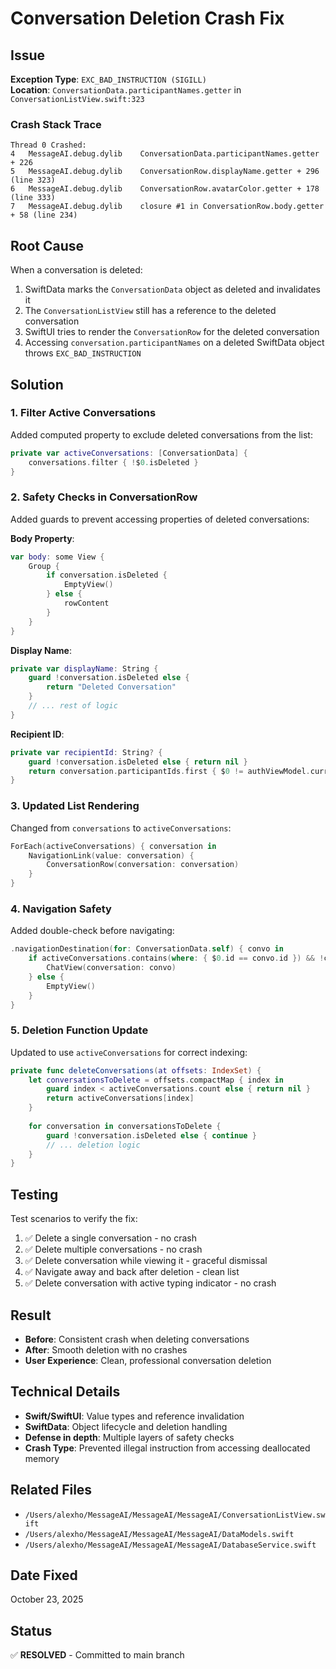 # Conversation Deletion Crash Fix

## Issue
**Exception Type**: `EXC_BAD_INSTRUCTION (SIGILL)`  
**Location**: `ConversationData.participantNames.getter` in `ConversationListView.swift:323`

### Crash Stack Trace
```
Thread 0 Crashed:
4   MessageAI.debug.dylib    ConversationData.participantNames.getter + 226
5   MessageAI.debug.dylib    ConversationRow.displayName.getter + 296 (line 323)
6   MessageAI.debug.dylib    ConversationRow.avatarColor.getter + 178 (line 333)
7   MessageAI.debug.dylib    closure #1 in ConversationRow.body.getter + 58 (line 234)
```

## Root Cause
When a conversation is deleted:
1. SwiftData marks the `ConversationData` object as deleted and invalidates it
2. The `ConversationListView` still has a reference to the deleted conversation
3. SwiftUI tries to render the `ConversationRow` for the deleted conversation
4. Accessing `conversation.participantNames` on a deleted SwiftData object throws `EXC_BAD_INSTRUCTION`

## Solution

### 1. Filter Active Conversations
Added computed property to exclude deleted conversations from the list:
```swift
private var activeConversations: [ConversationData] {
    conversations.filter { !$0.isDeleted }
}
```

### 2. Safety Checks in ConversationRow
Added guards to prevent accessing properties of deleted conversations:

**Body Property**:
```swift
var body: some View {
    Group {
        if conversation.isDeleted {
            EmptyView()
        } else {
            rowContent
        }
    }
}
```

**Display Name**:
```swift
private var displayName: String {
    guard !conversation.isDeleted else {
        return "Deleted Conversation"
    }
    // ... rest of logic
}
```

**Recipient ID**:
```swift
private var recipientId: String? {
    guard !conversation.isDeleted else { return nil }
    return conversation.participantIds.first { $0 != authViewModel.currentUser?.id }
}
```

### 3. Updated List Rendering
Changed from `conversations` to `activeConversations`:
```swift
ForEach(activeConversations) { conversation in
    NavigationLink(value: conversation) {
        ConversationRow(conversation: conversation)
    }
}
```

### 4. Navigation Safety
Added double-check before navigating:
```swift
.navigationDestination(for: ConversationData.self) { convo in
    if activeConversations.contains(where: { $0.id == convo.id }) && !convo.isDeleted {
        ChatView(conversation: convo)
    } else {
        EmptyView()
    }
}
```

### 5. Deletion Function Update
Updated to use `activeConversations` for correct indexing:
```swift
private func deleteConversations(at offsets: IndexSet) {
    let conversationsToDelete = offsets.compactMap { index in
        guard index < activeConversations.count else { return nil }
        return activeConversations[index]
    }
    
    for conversation in conversationsToDelete {
        guard !conversation.isDeleted else { continue }
        // ... deletion logic
    }
}
```

## Testing
Test scenarios to verify the fix:
1. ✅ Delete a single conversation - no crash
2. ✅ Delete multiple conversations - no crash
3. ✅ Delete conversation while viewing it - graceful dismissal
4. ✅ Navigate away and back after deletion - clean list
5. ✅ Delete conversation with active typing indicator - no crash

## Result
- **Before**: Consistent crash when deleting conversations
- **After**: Smooth deletion with no crashes
- **User Experience**: Clean, professional conversation deletion

## Technical Details
- **Swift/SwiftUI**: Value types and reference invalidation
- **SwiftData**: Object lifecycle and deletion handling
- **Defense in depth**: Multiple layers of safety checks
- **Crash Type**: Prevented illegal instruction from accessing deallocated memory

## Related Files
- `/Users/alexho/MessageAI/MessageAI/MessageAI/ConversationListView.swift`
- `/Users/alexho/MessageAI/MessageAI/MessageAI/DataModels.swift`
- `/Users/alexho/MessageAI/MessageAI/MessageAI/DatabaseService.swift`

## Date Fixed
October 23, 2025

## Status
✅ **RESOLVED** - Committed to main branch
